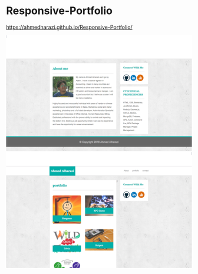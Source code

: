# Responsive-Portfolio

https://ahmedharazi.github.io/Responsive-Portfolio/


![app image](/assets/images/pic1.png)
![app image](/assets/images/pic2.png)

